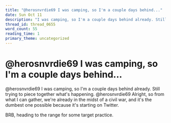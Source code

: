 ```yaml
---
title: "@herosnvrdie69 I was camping, so I'm a couple days behind..."
date: Sun Oct 11
description: "I was camping, so I'm a couple days behind already. Still trying to piece together what's happening."
thread_id: thread_0655
word_count: 55
reading_time: 1
primary_theme: uncategorized
---
```


# @herosnvrdie69 I was camping, so I'm a couple days behind...

@herosnvrdie69 I was camping, so I'm a couple days behind already. Still trying to piece together what's happening. @herosnvrdie69 Alright, so from what I can gather, we're already in the midst of a civil war, and it's the dumbest one possible because it's starting on Twitter.

BRB, heading to the range for some target practice.